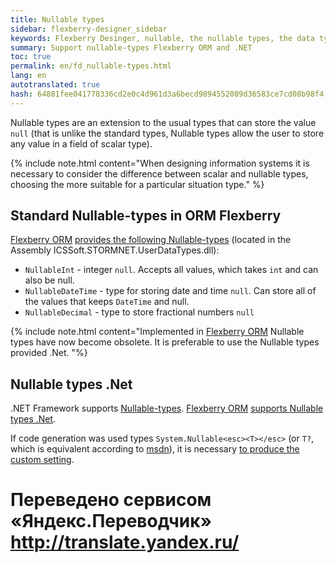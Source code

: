 ```yaml
--- 
title: Nullable types 
sidebar: flexberry-designer_sidebar 
keywords: Flexberry Desinger, nullable, the nullable types, the data types 
summary: Support nullable-types Flexberry ORM and .NET 
toc: true 
permalink: en/fd_nullable-types.html 
lang: en 
autotranslated: true 
hash: 64881fee041778336cd2e0c4d961d3a6becd9894552089d36583ce7cd08b98f4 
--- 
```


Nullable types are an extension to the usual types that can store the value `null` (that is unlike the standard types, Nullable types allow the user to store any value in a field of scalar type). 

{% include note.html content="When designing information systems it is necessary to consider the difference between scalar and nullable types, choosing the more suitable for a particular situation type." %} 

## Standard Nullable-types in ORM Flexberry 

[Flexberry ORM](fo_flexberry-orm.html) [provides the following Nullable-types](fo_flexberry-orm-types.html) (located in the Assembly ICSSoft.STORMNET.UserDataTypes.dll): 

* `NullableInt` - integer `null`. Accepts all values, which takes `int` and can also be null. 
* `NullableDateTime` - type for storing date and time `null`. Can store all of the values that keeps `DateTime` and null. 
* `NullableDecimal` - type to store fractional numbers `null` 

{% include note.html content="Implemented in [Flexberry ORM](fo_flexberry-orm.html) Nullable types have now become obsolete. It is preferable to use the Nullable types provided .Net.</msg> 
"%} 

## Nullable types .Net 

.NET Framework supports [Nullable-types]([http://msdn.microsoft.com/en-us/library/1t3y8s4s(v=vs.110).aspx). [Flexberry ORM](fo_flexberry-orm.html) [supports Nullable types .Net](fo_flexberry-orm-types.html). 

If code generation was used types `System.Nullable<esc><T></esc>` (or `T?`, which is equivalent according to [msdn](http://msdn.microsoft.com/en-us/library/1t3y8s4s(v=vs.110).aspx)), it is necessary [to produce the custom setting](fd_create-nullable.html). 



 # Переведено сервисом «Яндекс.Переводчик» http://translate.yandex.ru/